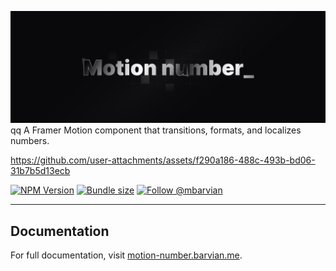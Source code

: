 <img src="/site/public/banner.png" alt="Banner"  />qq
A Framer Motion component that transitions, formats, and localizes numbers.

https://github.com/user-attachments/assets/f290a186-488c-493b-bd06-31b7b5d13ecb

[![NPM Version](https://img.shields.io/npm/v/motion-number.svg)](https://npmjs.com/package/motion-number)
[![Bundle size](https://badgen.net/bundlephobia/minzip/motion-number@latest)](https://bundlephobia.com/package/motion-number@0.1.1)
[![Follow @mbarvian](https://img.shields.io/twitter/follow/mbarvian.svg?style=social&label=Follow)](https://x.com/mbarvian)

---

## Documentation

For full documentation, visit [motion-number.barvian.me](https://motion-number.barvian.me).
